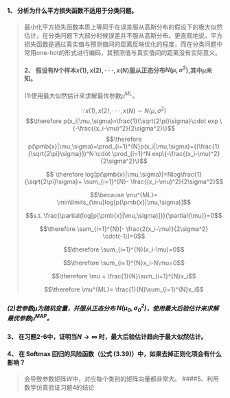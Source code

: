 #### 1、 分析为什么平方损失函数不适用于分类问题。

> 最小化平方损失函数本质上等同于在误差服从高斯分布的假设下的极大似然估计，在分类问题下大部分时候误差并不服从高斯分布。更直观地说，平方损失函数是通过真实值与预测值间的距离反映优化的程度，而在分类问题中常用one-hot的形式进行编码，其预测值与真实值间的距离没有实际意义。
>
> 
>
> #### 2、 假设有$N$个样本$x(1),x (2), ···,x(N)$服从正态分布$N(\mu,\sigma^2)$,其中$\mu$未知。
>
> (1)使用最大似然估计来求解最优参数$\mu^{ML}$。
>
> $$\because x(1),x (2), ···,x(N) \sim N(\mu,\sigma^2)$$
> $$\therefore p(x_i|\mu,\sigma)=\frac{1}{\sqrt{2\pi}\sigma}\cdot exp \{-\frac{(x_i-\mu)^2}{2\sigma^2}\}$$
> $$\therefore p(\pmb{x}|\mu,\sigma)=\prod_{i=1}^{N}p(x_i|\mu,\sigma)={(\frac{1}{\sqrt{2\pi}\sigma}})^N \cdot \prod_{i=1}^N exp\{-\frac{(x_i-\mu)^2}{2\sigma^2}\}$$
>
> $$ \therefore log[p(\pmb{x}|\mu,\sigma)]=Nlog\frac{1}{\sqrt{2\pi}\sigma}+ \sum_{i=1}^{N}- \frac{(x_i-\mu)^2}{2\sigma^2}$$
>
> $$\because \mu^{ML}= \min\limits_{\mu}log[p(\pmb{x}|\mu,\sigma)]$$
>
> $$s.t. \frac{\partial{log[p(\pmb{x}|\mu,\sigma)]}}{\partial{\mu}}=0$$
>
> $$\therefore \sum_{i=1}^{N}[- \frac{2(x_i-\mu)}{2\sigma^2} \cdot(-1)]=0$$
>
> $$\therefore \sum_{i=1}^{N}(x_i-\mu)=0$$
>
> $$\therefore \sum_{i=1}^{N}x_i-N\mu=0$$
>
> $$\therefore \mu = \frac{1}{N}\sum_{i=1}^{N}x_i$$
>
> $$\therefore \mu^{ML}= \frac{1}{N}\sum_{i=1}^{N}x_i$$

##### 
##### (2)若参数$\mu$为随机变量，并服从正态分布 $N(\mu_0,\sigma_0^2)$，使用最大后验估计来求解最优参数$\mu^{MAP}$。

#### 3、 在习题2-6中，证明当$N→∞$ 时，最大后验估计趋向于最大似然估计。

#### 4、 在 Softmax 回归的风险函数（公式 (3.39)）中，如果去掉正则化项会有什么影响？

> 会导致参数矩阵$W$中，对应每个类别的矩阵向量都非常大。
####5、利用数学仿真验证习题4的结论